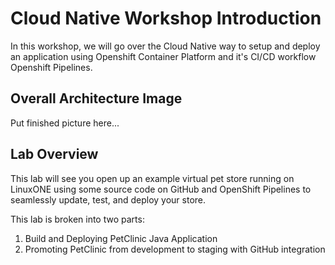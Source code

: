 # Cloud Native Workshop Introduction
In this workshop, we will go over the Cloud Native way to setup and deploy an application using Openshift Container Platform and it's CI/CD workflow Openshift Pipelines.

## Overall Architecture Image

Put finished picture here...

## Lab Overview

This lab will see you open up an example virtual pet store running on LinuxONE using some source code on GitHub and OpenShift Pipelines to seamlessly update, test, and deploy your store.

This lab is broken into two parts:

1. Build and Deploying PetClinic Java Application
2. Promoting PetClinic from development to staging with GitHub integration
